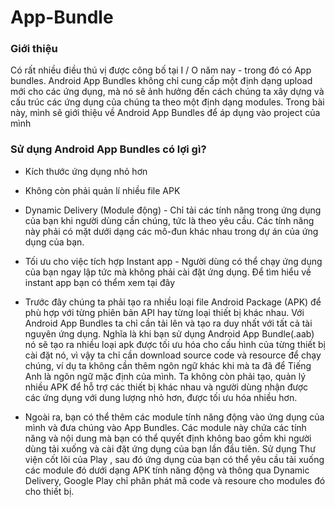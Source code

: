 # App-Bundle
### Giới thiệu
Có rất nhiều điều thú vị được công bố tại I / O năm nay - trong đó có App bundles. Android App Bundles không chỉ cung cấp một định dạng upload mới cho các ứng dụng, mà nó sẽ ảnh hưởng đến cách chúng ta xây dựng và cấu trúc các ứng dụng của chúng ta theo một định dạng modules. Trong bài này, mình sẽ giới thiệu về Android App Bundles để áp dụng vào project của mình

### Sử dụng Android App Bundles có lợi gì?
- Kích thước ứng dụng nhỏ hơn

- Không còn phải quản lí nhiều file APK

- Dynamic Delivery (Module động) - Chỉ tải các tính năng trong ứng dụng của bạn khi người dùng cần chúng, tức là theo yêu cầu. Các tính năng này phải có mặt dưới dạng các mô-đun khác nhau trong dự án của ứng dụng của bạn.

- Tối ưu cho việc tích hợp Instant app - Người dùng có thể chạy ứng dụng của bạn ngay lập tức mà không phải cài đặt ứng dụng. Để tìm hiểu về instant app bạn có thểm xem tại đây



- Trước đây chúng ta phải tạo ra nhiều loại file Android Package (APK) để phù hợp với từng phiên bản API hay từng loại thiết bị khác nhau. Với Android App Bundles ta chỉ cần tải lên và tạo ra duy nhất với tất cả tài nguyên ứng dụng. Nghĩa là khi bạn sử dụng Android App Bundle(.aab) nó sẽ tạo ra nhiều loại apk được tối ưu hóa cho cấu hình của từng thiết bị cài đặt nó, vì vậy ta chỉ cần download source code và resource để chạy chúng, ví dụ ta không cần thêm ngôn ngữ khác khi mà ta đã để Tiếng Anh là ngôn ngữ mặc định của mình. Ta không còn phải tạo, quản lý nhiều APK để hỗ trợ các thiết bị khác nhau và người dùng nhận được các ứng dụng với dung lượng nhỏ hơn, được tối ưu hóa nhiều hơn.



- Ngoài ra, bạn có thể thêm các module tính năng động vào ứng dụng của mình và đưa chúng vào App Bundles. Các module này chứa các tính năng và nội dung mà bạn có thể quyết định không bao gồm khi người dùng tải xuống và cài đặt ứng dụng của bạn lần đầu tiên. Sử dụng Thư viện cốt lõi của Play , sau đó ứng dụng của bạn có thể yêu cầu tải xuống các module đó dưới dạng APK tính năng động và thông qua Dynamic Delivery, Google Play chỉ phân phát mã code và resoure cho modules đó cho thiết bị.

